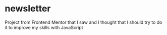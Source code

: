 # newsletter
 Project from Frontend Mentor that I saw and I thought that I should try to do it to improve my skills with JavaScript
